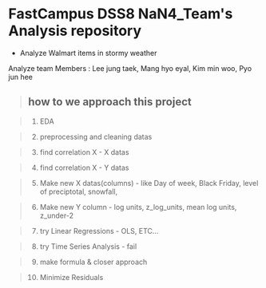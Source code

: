 ﻿# FastCampus DSS8 NaN4_Team's Analysis repository
- Analyze Walmart items in stormy weather 

Analyze team Members : Lee jung taek, Mang hyo eyal, Kim min woo, Pyo jun hee 

>## how to we approach this project

>1. EDA

>2. preprocessing and cleaning datas

>3. find correlation X - X datas

>4. find correlation X - Y datas

>5. Make new X datas(columns) - like Day of week, Black Friday, level of preciptotal, snowfall, 

>6. Make new Y column - log units, z_log_units, mean log units, z_under-2

>7. try Linear Regressions - OLS, ETC...

>8. try Time Series Analysis - fail

>9. make formula & closer approach

>10. Minimize Residuals

